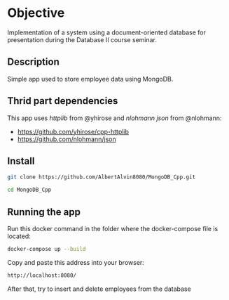 # Objective
Implementation of a system using a document-oriented database for presentation during the Database II course seminar.

## Description
Simple app used to store employee data using MongoDB.

## Thrid part dependencies
This app uses _httplib_ from @yhirose and _nlohmann json_ from @nlohmann:
- https://github.com/yhirose/cpp-httplib
- https://github.com/nlohmann/json

## Install
```bash
git clone https://github.com/AlbertAlvin8080/MongoDB_Cpp.git
```

```bash
cd MongoDB_Cpp
```

## Running the app
Run this docker command in the folder where the docker-compose file is located:
```bash
docker-compose up --build
```

Copy and paste this address into your browser:
```bash
http://localhost:8080/
```

After that, try to insert and delete employees from the database
